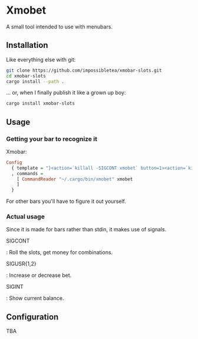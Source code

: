 # Xmobet

A small tool intended to use with menubars.

## Installation

Like everything else with git:

```sh
git clone https://github.com/impossibletea/xmobar-slots.git
cd xmobar-slots
cargo install --path .
```

… or, when I finally publish it like a grown up boy:

```sh
cargo install xmobar-slots
```

## Usage

### Getting your bar to recognize it

Xmobar:

```haskell
Config
  { template = "}<action=`killall -SIGCONT xmobet` button=1><action=`killall -SIGUSR1 xmobet` button=4><action=`killall -SIGUSR2 xmobet` button=5><action=`killall -SIGINT xmobet` button=3>%xmobet%</action></action></action></action>{"
  , commands = 
    [ CommandReader "~/.cargo/bin/xmobet" xmobet
    ]
  }
```

For other bars you'll have to figure it out yourself.

### Actual usage

Since it is made for bars rather than stdin, it makes use of signals.

SIGCONT

: Roll the slots, get money for combinations.

SIGUSR{1,2}

: Increase or decrease bet.

SIGINT

: Show current balance.

## Configuration

TBA

